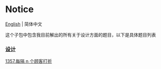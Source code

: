 # Notice
[English](https://github.com/cartoonYu/LeetCodeSolution/blob/master/src/main/java/org/LeetcodeSolution/Design/README.md) | 简体中文

这个子包中包含我目前解出的所有关于设计方面的题目，以下是具体题目列表

### [设计](https://github.com/cartoonYu/LeetCodeSolution/blob/master/src/main/java/org/LeetcodeSolution/Design)
[1357.每隔 n 个顾客打折](https://github.com/cartoonYu/LeetCodeSolution/blob/master/src/main/java/org/LeetcodeSolution/Design/Solution1357.java)